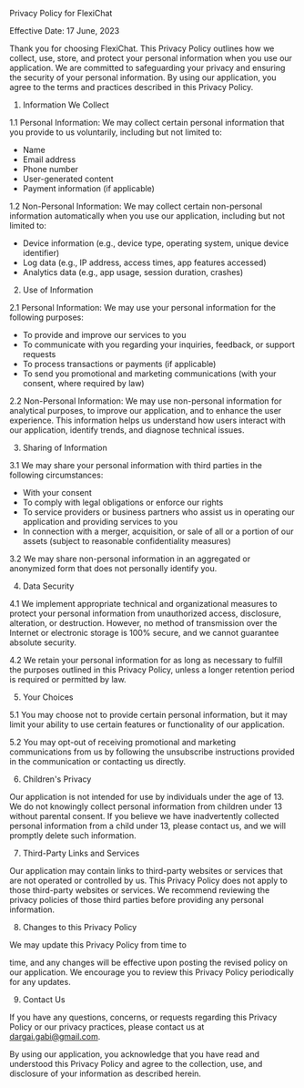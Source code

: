 Privacy Policy for FlexiChat

Effective Date: 17 June, 2023

Thank you for choosing FlexiChat. This Privacy Policy outlines how we collect, use, store, and protect your personal information when you use our application. We are committed to safeguarding your privacy and ensuring the security of your personal information. By using our application, you agree to the terms and practices described in this Privacy Policy.

1. Information We Collect

1.1 Personal Information: We may collect certain personal information that you provide to us voluntarily, including but not limited to:
   - Name
   - Email address
   - Phone number
   - User-generated content
   - Payment information (if applicable)

1.2 Non-Personal Information: We may collect certain non-personal information automatically when you use our application, including but not limited to:
   - Device information (e.g., device type, operating system, unique device identifier)
   - Log data (e.g., IP address, access times, app features accessed)
   - Analytics data (e.g., app usage, session duration, crashes)

2. Use of Information

2.1 Personal Information: We may use your personal information for the following purposes:
   - To provide and improve our services to you
   - To communicate with you regarding your inquiries, feedback, or support requests
   - To process transactions or payments (if applicable)
   - To send you promotional and marketing communications (with your consent, where required by law)

2.2 Non-Personal Information: We may use non-personal information for analytical purposes, to improve our application, and to enhance the user experience. This information helps us understand how users interact with our application, identify trends, and diagnose technical issues.

3. Sharing of Information

3.1 We may share your personal information with third parties in the following circumstances:
   - With your consent
   - To comply with legal obligations or enforce our rights
   - To service providers or business partners who assist us in operating our application and providing services to you
   - In connection with a merger, acquisition, or sale of all or a portion of our assets (subject to reasonable confidentiality measures)

3.2 We may share non-personal information in an aggregated or anonymized form that does not personally identify you.

4. Data Security

4.1 We implement appropriate technical and organizational measures to protect your personal information from unauthorized access, disclosure, alteration, or destruction. However, no method of transmission over the Internet or electronic storage is 100% secure, and we cannot guarantee absolute security.

4.2 We retain your personal information for as long as necessary to fulfill the purposes outlined in this Privacy Policy, unless a longer retention period is required or permitted by law.

5. Your Choices

5.1 You may choose not to provide certain personal information, but it may limit your ability to use certain features or functionality of our application.

5.2 You may opt-out of receiving promotional and marketing communications from us by following the unsubscribe instructions provided in the communication or contacting us directly.

6. Children's Privacy

Our application is not intended for use by individuals under the age of 13. We do not knowingly collect personal information from children under 13 without parental consent. If you believe we have inadvertently collected personal information from a child under 13, please contact us, and we will promptly delete such information.

7. Third-Party Links and Services

Our application may contain links to third-party websites or services that are not operated or controlled by us. This Privacy Policy does not apply to those third-party websites or services. We recommend reviewing the privacy policies of those third parties before providing any personal information.

8. Changes to this Privacy Policy

We may update this Privacy Policy from time to

 time, and any changes will be effective upon posting the revised policy on our application. We encourage you to review this Privacy Policy periodically for any updates.

9. Contact Us

If you have any questions, concerns, or requests regarding this Privacy Policy or our privacy practices, please contact us at dargai.gabi@gmail.com.

By using our application, you acknowledge that you have read and understood this Privacy Policy and agree to the collection, use, and disclosure of your information as described herein.
